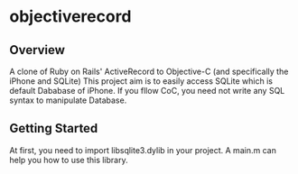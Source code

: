 objectiverecord
===============

Overview
----------


A clone of Ruby on Rails&#39; ActiveRecord to Objective-C (and specifically the iPhone and SQLite)
This project aim is to easily access SQLite which is default Dababase of iPhone. 
If you fllow CoC, you need not write any SQL syntax to manipulate Database. 

Getting Started
----------
At first, you need to import libsqlite3.dylib in your project. A main.m can help you how to use this library. 

